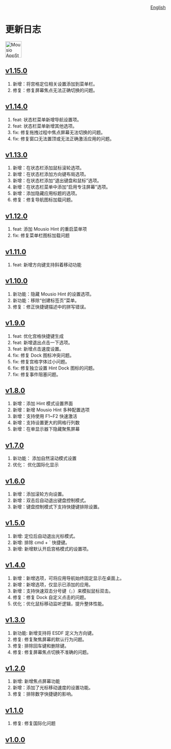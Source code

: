 <p align="right">
  <a href="./CHANGELOG.md">English</a>
</p>
<!--rehype:style=float: right; bottom: -36px; position: relative;-->

更新日志
===

<a target="_blank" href="https://apps.apple.com/app/mousio/6746747327" title="Mousio for macOS">
<img alt="Mousio AppStore" src="https://jaywcjlove.github.io/sb/download/macos.svg" height="51">
</a>

## [v1.15.0](https://github.com/jaywcjlove/mousio/releases/tag/v1.15.0)

1. 新增：将宫格定位相关设置添加到菜单栏。
2. 修复：修复屏幕焦点无法正确切换的问题。

## [v1.14.0](https://github.com/jaywcjlove/mousio/releases/tag/v1.14.0)

1. feat: 状态栏菜单新增导航设置项。
2. feat: 状态栏菜单新增其他选项。
3. fix: 修复拖拽过程中焦点屏幕无法切换的问题。
4. fix: 修复窗口无法置顶或无法正确激活应用的问题。

## [v1.13.0](https://github.com/jaywcjlove/mousio/releases/tag/v1.13.0)

1. 新增：在状态栏添加鼠标滚轮选项。
2. 新增：在状态栏添加方向键布局选项。
3. 新增：在状态栏添加“退出键盘和鼠标”选项。
4. 新增：在状态栏菜单中添加“启用专注屏幕”选项。
5. 新增：添加隐藏应用标题的选项。
6. 修复：修复导航图标加载问题。

## [v1.12.0](https://github.com/jaywcjlove/mousio/releases/tag/v1.12.0)

1. feat: 添加 Mousio Hint 的重启菜单项  
2. fix: 修复菜单栏图标加载问题  

## [v1.11.0](https://github.com/jaywcjlove/mousio/releases/tag/v1.11.0)

1. feat: 新增方向键支持斜着移动功能

## [v1.10.0](https://github.com/jaywcjlove/mousio/releases/tag/v1.10.0)

1. 新功能：隐藏 Mousio Hint 的设置选项。
2. 新功能：移除“创建标签页”菜单。
3. 修复：修正快捷键描述中的拼写错误。

## [v1.9.0](https://github.com/jaywcjlove/mousio/releases/tag/v1.9.0)

1. feat: 优化宫格快捷键生成
2. feat: 新增退出点击一下选项。
3. feat: 新增点击速度设置。
4. fix: 修复 Dock 图标冲突问题。
5. fix: 修复宫格字体过小问题。
6. fix: 修复独立设置 Hint Dock 图标的问题。
7. fix: 修复事件阻塞问题。

## [v1.8.0](https://github.com/jaywcjlove/mousio/releases/tag/v1.8.0)

1. 新增：添加 Hint 模式设置界面
2. 新增：新增 Mousio Hint 多种配置选项
3. 新增：支持使用 F1~F2 快速激活
4. 新增：支持设置更大的网格行列数
5. 新增：在单显示器下隐藏聚焦屏幕

## [v1.7.0](https://github.com/jaywcjlove/mousio/releases/tag/v1.7.0)

1. 新功能： 添加自然滚动模式设置
2. 优化： 优化国际化显示

## [v1.6.0](https://github.com/jaywcjlove/mousio/releases/tag/v1.6.0)

1. 新增：添加滚轮方向设置。
2. 新增：双击后自动退出键盘控制模式。
3. 新增：键盘控制模式下支持快捷键排除设置。

## [v1.5.0](https://github.com/jaywcjlove/mousio/releases/tag/v1.5.0)

1. 新增: 定位后自动退出光标模式。
2. 新增: 排除 cmd + \` 快捷键。
3. 新增: 新增默认开启宫格模式的设置项。

## [v1.4.0](https://github.com/jaywcjlove/mousio/releases/tag/v1.4.0)

1. 新增：新增选项，可将应用导航始终固定显示在桌面上。
2. 新增：新增选项，仅显示已添加的应用。
3. 新增：支持快速双击分号键（`;`）来模拟鼠标双击。
4. 修复：修复 Dock 自定义点击的问题。
5. 优化：优化鼠标移动监听逻辑，提升整体性能。

## [v1.3.0](https://github.com/jaywcjlove/mousio/releases/tag/v1.3.0)

1. 新功能: 新增支持将 ESDF 定义为方向键。
2. 修复: 修复聚焦屏幕的默认行为问题。
3. 修复: 排除回车键和删除键。
4. 修复: 修复屏幕焦点切换不准确的问题。

## [v1.2.0](https://github.com/jaywcjlove/mousio/releases/tag/v1.2.0)

1. 新增: 新增焦点屏幕功能
2. 新增：添加了光标移动速度的设置功能。
3. 修复：排除数字快捷键的影响。

## [v1.1.0](https://github.com/jaywcjlove/mousio/releases/tag/v1.1.0)

1. 修复: 修复国际化问题

## [v1.0.0](https://github.com/jaywcjlove/mousio/releases/tag/v1.0.0)